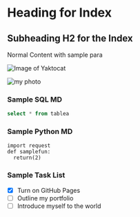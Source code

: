 # Heading for Index
## Subheading H2 for the Index
Normal Content with sample para

![Image of Yaktocat](https://octodex.github.com/images/yaktocat.png)

![my photo](https://github.com/lukemurraynz/awesome-azure-architecture/blob/main/Awesome_Azure_Architecture.png)


### Sample SQL MD

``` sql
select * from tablea
```

### Sample Python MD
``` phyton
import request
def samplefun:
  return(2)
```

### Sample Task List

- [x] Turn on GitHub Pages
- [ ] Outline my portfolio
- [ ] Introduce myself to the world
